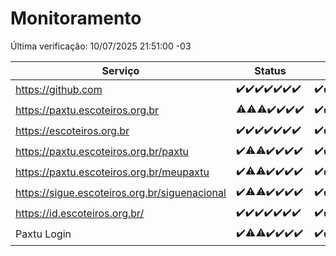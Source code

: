 # Monitoramento

Última verificação: 10/07/2025 21:51:00 -03

|Serviço|Status|Últimas 24h|
|---|---|---|
|https://github.com|<span title="2025-07-04: OK=23">✔️</span><span title="2025-07-05: OK=23">✔️</span><span title="2025-07-06: OK=23">✔️</span><span title="2025-07-07: OK=23">✔️</span><span title="2025-07-08: OK=23">✔️</span><span title="2025-07-09: OK=23">✔️</span><span title="2025-07-10: OK=1">✔️</span>|<span title="09/07/2025 23:44:00 -03 : 200">✔️</span><span title="10/07/2025 00:46:00 -03 : 200">✔️</span><span title="10/07/2025 01:22:00 -03 : 200">✔️</span><span title="10/07/2025 02:13:00 -03 : 200">✔️</span><span title="10/07/2025 03:15:00 -03 : 200">✔️</span><span title="10/07/2025 04:12:00 -03 : 200">✔️</span><span title="10/07/2025 05:14:00 -03 : 200">✔️</span><span title="10/07/2025 06:13:00 -03 : 200">✔️</span><span title="10/07/2025 07:10:00 -03 : 200">✔️</span><span title="10/07/2025 08:09:00 -03 : 200">✔️</span><span title="10/07/2025 09:19:00 -03 : 200">✔️</span><span title="10/07/2025 10:27:00 -03 : 200">✔️</span><span title="10/07/2025 11:10:00 -03 : 200">✔️</span><span title="10/07/2025 12:11:00 -03 : 200">✔️</span><span title="10/07/2025 13:12:00 -03 : 200">✔️</span><span title="10/07/2025 14:11:00 -03 : 200">✔️</span><span title="10/07/2025 15:14:00 -03 : 200">✔️</span><span title="10/07/2025 16:07:00 -03 : 200">✔️</span><span title="10/07/2025 17:11:00 -03 : 200">✔️</span><span title="10/07/2025 18:09:00 -03 : 200">✔️</span><span title="10/07/2025 19:09:00 -03 : 200">✔️</span><span title="10/07/2025 20:09:00 -03 : 200">✔️</span><span title="10/07/2025 21:51:00 -03 : 200">✔️</span>|
|https://paxtu.escoteiros.org.br|<span title="2025-07-04: OK=22, Falhas=1">⚠️</span><span title="2025-07-05: OK=22, Falhas=1">⚠️</span><span title="2025-07-06: OK=22, Falhas=1">⚠️</span><span title="2025-07-07: OK=23">✔️</span><span title="2025-07-08: OK=23">✔️</span><span title="2025-07-09: OK=23">✔️</span><span title="2025-07-10: OK=1">✔️</span>|<span title="09/07/2025 23:44:00 -03 : 200">✔️</span><span title="10/07/2025 00:46:00 -03 : 200">✔️</span><span title="10/07/2025 01:22:00 -03 : 200">✔️</span><span title="10/07/2025 02:13:00 -03 : 200">✔️</span><span title="10/07/2025 03:15:00 -03 : 200">✔️</span><span title="10/07/2025 04:12:00 -03 : 200">✔️</span><span title="10/07/2025 05:14:00 -03 : 200">✔️</span><span title="10/07/2025 06:13:00 -03 : 200">✔️</span><span title="10/07/2025 07:10:00 -03 : 200">✔️</span><span title="10/07/2025 08:09:00 -03 : 200">✔️</span><span title="10/07/2025 09:19:00 -03 : 200">✔️</span><span title="10/07/2025 10:27:00 -03 : 200">✔️</span><span title="10/07/2025 11:10:00 -03 : 200">✔️</span><span title="10/07/2025 12:11:00 -03 : 200">✔️</span><span title="10/07/2025 13:12:00 -03 : 200">✔️</span><span title="10/07/2025 14:11:00 -03 : 200">✔️</span><span title="10/07/2025 15:14:00 -03 : 200">✔️</span><span title="10/07/2025 16:07:00 -03 : 200">✔️</span><span title="10/07/2025 17:11:00 -03 : 200">✔️</span><span title="10/07/2025 18:09:00 -03 : 200">✔️</span><span title="10/07/2025 19:09:00 -03 : 200">✔️</span><span title="10/07/2025 20:09:00 -03 : 200">✔️</span><span title="10/07/2025 21:51:00 -03 : 200">✔️</span>|
|https://escoteiros.org.br|<span title="2025-07-04: OK=23">✔️</span><span title="2025-07-05: OK=23">✔️</span><span title="2025-07-06: OK=23">✔️</span><span title="2025-07-07: OK=23">✔️</span><span title="2025-07-08: OK=23">✔️</span><span title="2025-07-09: OK=23">✔️</span><span title="2025-07-10: OK=1">✔️</span>|<span title="09/07/2025 23:44:00 -03 : 200">✔️</span><span title="10/07/2025 00:46:00 -03 : 200">✔️</span><span title="10/07/2025 01:22:00 -03 : 200">✔️</span><span title="10/07/2025 02:13:00 -03 : 200">✔️</span><span title="10/07/2025 03:15:00 -03 : 200">✔️</span><span title="10/07/2025 04:12:00 -03 : 200">✔️</span><span title="10/07/2025 05:14:00 -03 : 200">✔️</span><span title="10/07/2025 06:13:00 -03 : 200">✔️</span><span title="10/07/2025 07:10:00 -03 : 200">✔️</span><span title="10/07/2025 08:09:00 -03 : 200">✔️</span><span title="10/07/2025 09:19:00 -03 : 200">✔️</span><span title="10/07/2025 10:27:00 -03 : 200">✔️</span><span title="10/07/2025 11:10:00 -03 : 200">✔️</span><span title="10/07/2025 12:11:00 -03 : 200">✔️</span><span title="10/07/2025 13:12:00 -03 : 200">✔️</span><span title="10/07/2025 14:11:00 -03 : 200">✔️</span><span title="10/07/2025 15:14:00 -03 : 200">✔️</span><span title="10/07/2025 16:07:00 -03 : 200">✔️</span><span title="10/07/2025 17:11:00 -03 : 200">✔️</span><span title="10/07/2025 18:09:00 -03 : 200">✔️</span><span title="10/07/2025 19:09:00 -03 : 200">✔️</span><span title="10/07/2025 20:09:00 -03 : 200">✔️</span><span title="10/07/2025 21:51:00 -03 : 200">✔️</span>|
|https://paxtu.escoteiros.org.br/paxtu|<span title="2025-07-04: OK=23">✔️</span><span title="2025-07-05: OK=22, Falhas=1">⚠️</span><span title="2025-07-06: OK=22, Falhas=1">⚠️</span><span title="2025-07-07: OK=23">✔️</span><span title="2025-07-08: OK=23">✔️</span><span title="2025-07-09: OK=23">✔️</span><span title="2025-07-10: OK=1">✔️</span>|<span title="09/07/2025 23:45:00 -03 : 200">✔️</span><span title="10/07/2025 00:46:00 -03 : 200">✔️</span><span title="10/07/2025 01:22:00 -03 : 200">✔️</span><span title="10/07/2025 02:14:00 -03 : 200">✔️</span><span title="10/07/2025 03:15:00 -03 : 200">✔️</span><span title="10/07/2025 04:12:00 -03 : 200">✔️</span><span title="10/07/2025 05:14:00 -03 : 200">✔️</span><span title="10/07/2025 06:13:00 -03 : 200">✔️</span><span title="10/07/2025 07:10:00 -03 : 200">✔️</span><span title="10/07/2025 08:09:00 -03 : 200">✔️</span><span title="10/07/2025 09:19:00 -03 : 200">✔️</span><span title="10/07/2025 10:27:00 -03 : 200">✔️</span><span title="10/07/2025 11:10:00 -03 : 200">✔️</span><span title="10/07/2025 12:11:00 -03 : 200">✔️</span><span title="10/07/2025 13:12:00 -03 : 200">✔️</span><span title="10/07/2025 14:12:00 -03 : 200">✔️</span><span title="10/07/2025 15:14:00 -03 : 200">✔️</span><span title="10/07/2025 16:07:00 -03 : 200">✔️</span><span title="10/07/2025 17:11:00 -03 : 200">✔️</span><span title="10/07/2025 18:09:00 -03 : 200">✔️</span><span title="10/07/2025 19:09:00 -03 : 200">✔️</span><span title="10/07/2025 20:09:00 -03 : 200">✔️</span><span title="10/07/2025 21:51:00 -03 : 200">✔️</span>|
|https://paxtu.escoteiros.org.br/meupaxtu|<span title="2025-07-04: OK=23">✔️</span><span title="2025-07-05: OK=22, Falhas=1">⚠️</span><span title="2025-07-06: OK=22, Falhas=1">⚠️</span><span title="2025-07-07: OK=23">✔️</span><span title="2025-07-08: OK=23">✔️</span><span title="2025-07-09: OK=23">✔️</span><span title="2025-07-10: OK=1">✔️</span>|<span title="09/07/2025 23:45:00 -03 : 200">✔️</span><span title="10/07/2025 00:46:00 -03 : 200">✔️</span><span title="10/07/2025 01:22:00 -03 : 200">✔️</span><span title="10/07/2025 02:14:00 -03 : 200">✔️</span><span title="10/07/2025 03:15:00 -03 : 200">✔️</span><span title="10/07/2025 04:12:00 -03 : 200">✔️</span><span title="10/07/2025 05:14:00 -03 : 200">✔️</span><span title="10/07/2025 06:13:00 -03 : 200">✔️</span><span title="10/07/2025 07:10:00 -03 : 200">✔️</span><span title="10/07/2025 08:09:00 -03 : 200">✔️</span><span title="10/07/2025 09:19:00 -03 : 200">✔️</span><span title="10/07/2025 10:27:00 -03 : 200">✔️</span><span title="10/07/2025 11:10:00 -03 : 200">✔️</span><span title="10/07/2025 12:11:00 -03 : 200">✔️</span><span title="10/07/2025 13:12:00 -03 : 200">✔️</span><span title="10/07/2025 14:12:00 -03 : 200">✔️</span><span title="10/07/2025 15:14:00 -03 : 200">✔️</span><span title="10/07/2025 16:07:00 -03 : 200">✔️</span><span title="10/07/2025 17:11:00 -03 : 200">✔️</span><span title="10/07/2025 18:09:00 -03 : 200">✔️</span><span title="10/07/2025 19:09:00 -03 : 200">✔️</span><span title="10/07/2025 20:09:00 -03 : 200">✔️</span><span title="10/07/2025 21:51:00 -03 : 200">✔️</span>|
|https://sigue.escoteiros.org.br/siguenacional|<span title="2025-07-04: OK=23">✔️</span><span title="2025-07-05: OK=22, Falhas=1">⚠️</span><span title="2025-07-06: OK=22, Falhas=1">⚠️</span><span title="2025-07-07: OK=23">✔️</span><span title="2025-07-08: OK=23">✔️</span><span title="2025-07-09: OK=23">✔️</span><span title="2025-07-10: OK=1">✔️</span>|<span title="09/07/2025 23:45:00 -03 : 200">✔️</span><span title="10/07/2025 00:46:00 -03 : 200">✔️</span><span title="10/07/2025 01:22:00 -03 : 200">✔️</span><span title="10/07/2025 02:14:00 -03 : 200">✔️</span><span title="10/07/2025 03:15:00 -03 : 200">✔️</span><span title="10/07/2025 04:12:00 -03 : 200">✔️</span><span title="10/07/2025 05:14:00 -03 : 200">✔️</span><span title="10/07/2025 06:13:00 -03 : 200">✔️</span><span title="10/07/2025 07:10:00 -03 : 200">✔️</span><span title="10/07/2025 08:09:00 -03 : 200">✔️</span><span title="10/07/2025 09:19:00 -03 : 200">✔️</span><span title="10/07/2025 10:27:00 -03 : 200">✔️</span><span title="10/07/2025 11:10:00 -03 : 200">✔️</span><span title="10/07/2025 12:11:00 -03 : 200">✔️</span><span title="10/07/2025 13:12:00 -03 : 200">✔️</span><span title="10/07/2025 14:12:00 -03 : 200">✔️</span><span title="10/07/2025 15:14:00 -03 : 200">✔️</span><span title="10/07/2025 16:07:00 -03 : 200">✔️</span><span title="10/07/2025 17:11:00 -03 : 200">✔️</span><span title="10/07/2025 18:09:00 -03 : 200">✔️</span><span title="10/07/2025 19:09:00 -03 : 200">✔️</span><span title="10/07/2025 20:09:00 -03 : 200">✔️</span><span title="10/07/2025 21:51:00 -03 : 200">✔️</span>|
|https://id.escoteiros.org.br/|<span title="2025-07-04: OK=23">✔️</span><span title="2025-07-05: OK=23">✔️</span><span title="2025-07-06: OK=23">✔️</span><span title="2025-07-07: OK=23">✔️</span><span title="2025-07-08: OK=23">✔️</span><span title="2025-07-09: OK=23">✔️</span><span title="2025-07-10: OK=1">✔️</span>|<span title="09/07/2025 23:45:00 -03 : 200">✔️</span><span title="10/07/2025 00:46:00 -03 : 200">✔️</span><span title="10/07/2025 01:22:00 -03 : 200">✔️</span><span title="10/07/2025 02:14:00 -03 : 200">✔️</span><span title="10/07/2025 03:15:00 -03 : 200">✔️</span><span title="10/07/2025 04:12:00 -03 : 200">✔️</span><span title="10/07/2025 05:14:00 -03 : 200">✔️</span><span title="10/07/2025 06:13:00 -03 : 200">✔️</span><span title="10/07/2025 07:10:00 -03 : 200">✔️</span><span title="10/07/2025 08:09:00 -03 : 200">✔️</span><span title="10/07/2025 09:19:00 -03 : 200">✔️</span><span title="10/07/2025 10:27:00 -03 : 200">✔️</span><span title="10/07/2025 11:10:00 -03 : 200">✔️</span><span title="10/07/2025 12:11:00 -03 : 200">✔️</span><span title="10/07/2025 13:12:00 -03 : 200">✔️</span><span title="10/07/2025 14:12:00 -03 : 200">✔️</span><span title="10/07/2025 15:14:00 -03 : 200">✔️</span><span title="10/07/2025 16:07:00 -03 : 200">✔️</span><span title="10/07/2025 17:11:00 -03 : 200">✔️</span><span title="10/07/2025 18:09:00 -03 : 200">✔️</span><span title="10/07/2025 19:09:00 -03 : 200">✔️</span><span title="10/07/2025 20:09:00 -03 : 200">✔️</span><span title="10/07/2025 21:51:00 -03 : 200">✔️</span>|
|Paxtu Login|<span title="2025-07-04: OK=23">✔️</span><span title="2025-07-05: OK=22, Falhas=1">⚠️</span><span title="2025-07-06: OK=22, Falhas=1">⚠️</span><span title="2025-07-07: OK=23">✔️</span><span title="2025-07-08: OK=23">✔️</span><span title="2025-07-09: OK=23">✔️</span><span title="2025-07-10: OK=1">✔️</span>|<span title="09/07/2025 23:45:00 -03 : 200">✔️</span><span title="10/07/2025 00:46:00 -03 : 200">✔️</span><span title="10/07/2025 01:22:00 -03 : 200">✔️</span><span title="10/07/2025 02:14:00 -03 : 200">✔️</span><span title="10/07/2025 03:15:00 -03 : 200">✔️</span><span title="10/07/2025 04:12:00 -03 : 200">✔️</span><span title="10/07/2025 05:14:00 -03 : 200">✔️</span><span title="10/07/2025 06:13:00 -03 : 200">✔️</span><span title="10/07/2025 07:10:00 -03 : 200">✔️</span><span title="10/07/2025 08:09:00 -03 : 200">✔️</span><span title="10/07/2025 09:19:00 -03 : 200">✔️</span><span title="10/07/2025 10:27:00 -03 : 200">✔️</span><span title="10/07/2025 11:10:00 -03 : 200">✔️</span><span title="10/07/2025 12:11:00 -03 : 200">✔️</span><span title="10/07/2025 13:12:00 -03 : 200">✔️</span><span title="10/07/2025 14:12:00 -03 : 200">✔️</span><span title="10/07/2025 15:14:00 -03 : 200">✔️</span><span title="10/07/2025 16:07:00 -03 : 200">✔️</span><span title="10/07/2025 17:11:00 -03 : 200">✔️</span><span title="10/07/2025 18:09:00 -03 : 200">✔️</span><span title="10/07/2025 19:09:00 -03 : 200">✔️</span><span title="10/07/2025 20:09:00 -03 : 200">✔️</span><span title="10/07/2025 21:51:00 -03 : 200">✔️</span>|

